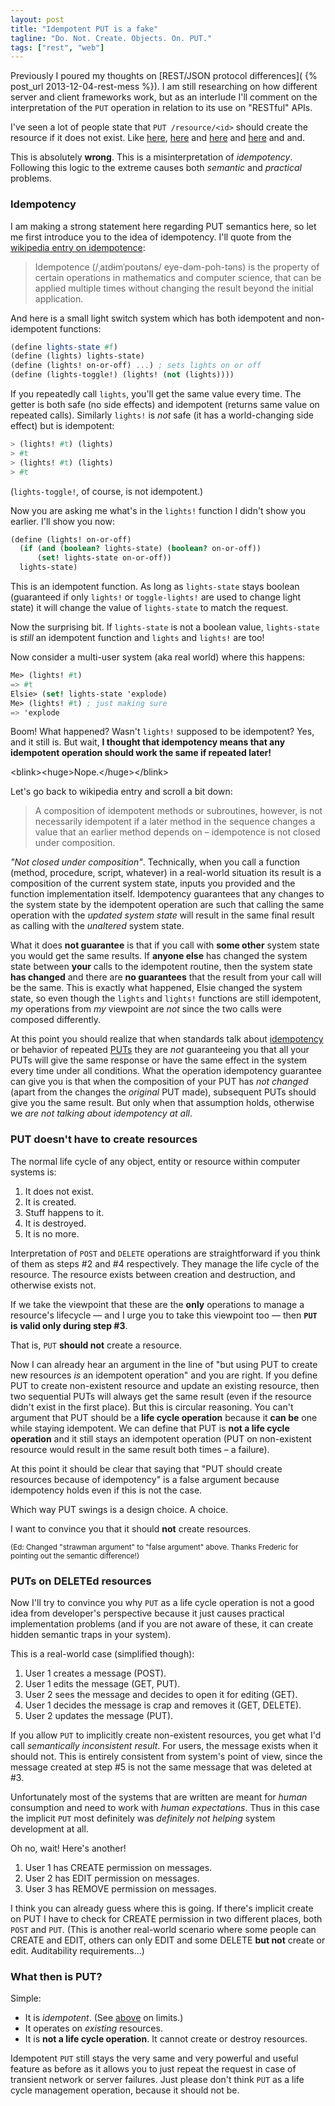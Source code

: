 ```yaml
---
layout: post
title: "Idempotent PUT is a fake"
tagline: "Do. Not. Create. Objects. On. PUT."
tags: ["rest", "web"]
---
```


Previously I poured my thoughts on [REST/JSON protocol differences](
{% post_url 2013-12-04-rest-mess %}). I am still researching
on how different server and client frameworks work, but as an
interlude I'll comment on the interpretation of the `PUT` operation in
relation to its use on "RESTful" APIs.


I've seen a lot of people state that `PUT /resource/<id>` should
create the resource if it does not exist. Like
[here](http://www.slideshare.net/stormpath/rest-jsonapis/23),
[here](http://stackoverflow.com/a/12957114/779129) and
[here](http://stackoverflow.com/a/630475/779129) and
[here](https://github.com/toastdriven/django-tastypie/blob/master/tastypie/resources.py#L1386)
and and.

This is absolutely **wrong**. This is a misinterpretation of
*idempotency*. Following this logic to the extreme causes both
*semantic* and *practical* problems.

### <a name="idempotency"></a>Idempotency

I am making a strong statement here regarding PUT semantics here, so
let me first introduce you to the idea of idempotency. I'll quote from
the [wikipedia entry on
idempotence](http://en.wikipedia.org/wiki/Idempotence):

> Idempotence (/ˌaɪdɨmˈpoʊtəns/ eye-dəm-poh-təns) is the property of
  certain operations in mathematics and computer science, that can be
  applied multiple times without changing the result beyond the
  initial application.

And here is a small light switch system which has both idempotent and
non-idempotent functions:

```scheme
(define lights-state #f)
(define (lights) lights-state)
(define (lights! on-or-off) ...) ; sets lights on or off
(define (lights-toggle!) (lights! (not (lights))))
```

If you repeatedly call `lights`, you'll get the same value every
time. The getter is both safe (no side effects) and idempotent
(returns same value on repeated calls). Similarly `lights!` is *not*
safe (it has a world-changing side effect) but is idempotent:

```scheme
> (lights! #t) (lights)
> #t
> (lights! #t) (lights)
> #t
```

(`lights-toggle!`, of course, is not idempotent.)

Now you are asking me what's in the `lights!` function I didn't show
you earlier. I'll show you now:

```scheme
(define (lights! on-or-off)
  (if (and (boolean? lights-state) (boolean? on-or-off))
      (set! lights-state on-or-off))
  lights-state)
```

This is an idempotent function. As long as `lights-state` stays
boolean (guaranteed if only `lights!` or `toggle-lights!` are used to
change light state) it will change the value of `lights-state` to
match the request.

Now the surprising bit. If `lights-state` is not a boolean value,
`lights-state` is *still* an idempotent function and `lights` and
`lights!` are too!

Now consider a multi-user system (aka real world) where this happens:

```scheme
Me> (lights! #t)
=> #t
Elsie> (set! lights-state 'explode)
Me> (lights! #t) ; just making sure
=> 'explode
```

Boom! What happened? Wasn't `lights!` supposed to be idempotent? Yes,
and it still is. But wait, **I thought that idempotency means that any
idempotent operation should work the same if repeated later!**

&lt;blink&gt;&lt;huge&gt;Nope.&lt;/huge&gt;&lt;/blink&gt;

Let's go back to wikipedia entry and scroll a bit down:

> A composition of idempotent methods or subroutines, however, is not
  necessarily idempotent if a later method in the sequence changes a
  value that an earlier method depends on – idempotence is not closed
  under composition.

*"Not closed under composition"*. Technically, when you call a
function (method, procedure, script, whatever) in a real-world
situation its result is a composition of the current system state,
inputs you provided and the function implementation
itself. Idempotency guarantees that any changes to the system state by
the idempotent operation are such that calling the same operation with
the *updated system state* will result in the same final result as
calling with the *unaltered* system state.

What it does **not guarantee** is that if you call with **some other**
system state you would get the same results. If **anyone else** has
changed the system state between **your** calls to the idempotent
routine, then the system state **has changed** and there are **no
guarantees** that the result from your call will be the same. This is
exactly what happened, Elsie changed the system state, so even though
the `lights` and `lights!` functions are still idempotent, *my*
operations from *my* viewpoint are *not* since the two calls were
composed differently.

At this point you should realize that when standards talk about
[idempotency](https://svn.tools.ietf.org/svn/wg/httpbis/draft-ietf-httpbis/25/p2-semantics.html#idempotent.methods)
or behavior of repeated
[PUTs](https://svn.tools.ietf.org/svn/wg/httpbis/draft-ietf-httpbis/25/p2-semantics.html#PUT)
they are *not* guaranteeing you that all your PUTs will give the same
response or have the same effect in the system every time under all
conditions. What the operation idempotency guarantee can give you is
that when the composition of your PUT has *not changed* (apart from
the changes the *original* PUT made), subsequent PUTs should give you
the same result. But only when that assumption holds, otherwise we
*are not talking about idempotency at all*.

### PUT doesn't have to create resources

The normal life cycle of any object, entity or resource within
computer systems is:

  1. It does not exist.
  2. It is created.
  3. Stuff happens to it.
  4. It is destroyed.
  5. It is no more.

Interpretation of `POST` and `DELETE` operations are straightforward
if you think of them as steps \#2 and \#4 respectively. They manage the
life cycle of the resource. The resource exists between creation and
destruction, and otherwise exists not.

If we take the viewpoint that these are the **only** operations to
manage a resource's lifecycle — and I urge you to take this viewpoint
too — then **`PUT` is valid only during step \#3**.

That is, `PUT` **should not** create a resource.

Now I can already hear an argument in the line of "but using PUT to
create new resources *is* an idempotent operation" and you are
right. If you define PUT to create non-existent resource and update an
existing resource, then two sequential PUTs will always get the same
result (even if the resource didn't exist in the first place). But
this is circular reasoning. You can't argument that PUT should be a
**life cycle operation** because it **can be** one while staying
idempotent. We can define that PUT is **not a life cycle operation**
and it still stays an idempotent operation (PUT on non-existent
resource would result in the same result both times – a failure).

At this point it should be clear that saying that "PUT should create
resources because of idempotency" is a false argument because
idempotency holds even if this is not the case.

Which way PUT swings is a design choice. A choice.

I want to convince you that it should **not** create resources.

<small>(Ed: Changed "strawman argument" to "false argument"
above. Thanks Frederic for pointing out the semantic difference!)</small>

### PUTs on DELETEd resources

Now I'll try to convince you why `PUT` as a life cycle operation is
not a good idea from developer's perspective because it just causes
practical implementation problems (and if you are not aware of these,
it can create hidden semantic traps in your system).

This is a real-world case (simplified though):

1. User 1 creates a message (POST).
2. User 1 edits the message (GET, PUT).
3. User 2 sees the message and decides to open it for editing (GET).
4. User 1 decides the message is crap and removes it (GET, DELETE).
5. User 2 updates the message (PUT).

If you allow `PUT` to implicitly create non-existent resources, you
get what I'd call *semantically inconsistent result*. For users, the
message exists when it should not. This is entirely consistent from
system's point of view, since the message created at step \#5 is not
the same message that was deleted at \#3.

Unfortunately most of the systems that are written are meant for
*human* consumption and need to work with *human expectations*. Thus
in this case the implicit `PUT` most definitely was *definitely not
helping* system development at all.

Oh no, wait! Here's another!

1. User 1 has CREATE permission on messages.
2. User 2 has EDIT permission on messages.
3. User 3 has REMOVE permission on messages.

I think you can already guess where this is going. If there's implicit
create on PUT I have to check for CREATE permission in two different
places, both `POST` and `PUT`. (This is another real-world scenario
where some people can CREATE and EDIT, others can only EDIT and some
DELETE **but not** create or edit. Auditability requirements...)

### What then is PUT?

Simple:

* It is *idempotent*. (See [above](#idempotency) on limits.)
* It operates on *existing* resources.
* It is **not a life cycle operation**. It cannot create or destroy
  resources.

Idempotent `PUT` still stays the very same and very powerful and
useful feature as before as it allows you to just repeat the request
in case of transient network or server failures. Just please don't
think `PUT` as a life cycle management operation, because it should
not be.
